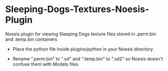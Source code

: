 # Sleeping-Dogs-Textures-Noesis-Plugin
Noesis plugin for viewing Sleeping Dogs texture files stored in .perm.bin and .temp.bin containers

- Place the python file inside plugins/python in your Noesis directory.

- Rename ".perm.bin" to ".sd" and ".temp.bin" to ".sd2" so Noesis doesn't confuse them with Models files

